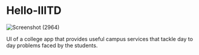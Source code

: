 # Hello-IIITD
![Screenshot (2964)](https://github.com/nishant10002/Hello-IIITD/assets/133675507/a2c5ae8a-a080-4fcc-95c9-2f0664457aca)

UI of a college app that provides useful campus services that tackle day to day problems faced by the students.
